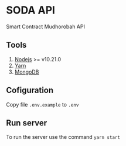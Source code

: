 # SODA API

Smart Contract Mudhorobah API

## Tools

1. [Nodejs] >= v10.21.0
2. [Yarn] 
3. [MongoDB]

## Cofiguration

Copy file `.env.example` to `.env`

## Run server

To run the server use the command `yarn start`

[Nodejs]: https://nodejs.org/en/download/
[Yarn]: https://classic.yarnpkg.com/en/docs/install/
[MongoDB]: https://docs.mongodb.com/manual/administration/install-community/